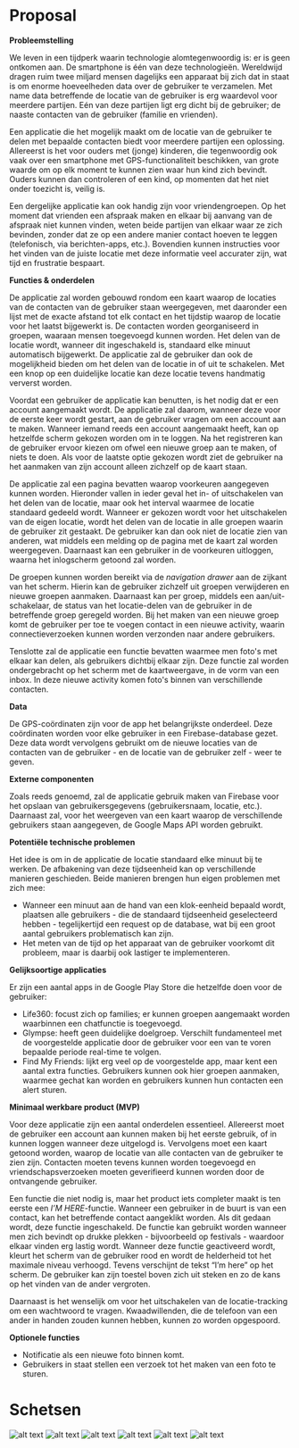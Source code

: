 # Proposal
<b>Probleemstelling</b>

We leven in een tijdperk waarin technologie alomtegenwoordig is: er is geen ontkomen aan. De smartphone is één van deze technologieën. Wereldwijd dragen ruim twee miljard mensen dagelijks een apparaat bij zich dat in staat is om enorme hoeveelheden data over de gebruiker te verzamelen. Met name data betreffende de locatie van de gebruiker is erg waardevol voor meerdere partijen. Eén van deze partijen ligt erg dicht bij de gebruiker; de naaste contacten van de gebruiker (familie en vrienden). 

Een applicatie die het mogelijk maakt om de locatie van de gebruiker te delen met bepaalde contacten biedt voor meerdere partijen een oplossing. Allereerst is het voor ouders met (jonge) kinderen, die tegenwoordig ook vaak over een smartphone met GPS-functionaliteit beschikken, van grote waarde om op elk moment te kunnen zien waar hun kind zich bevindt. Ouders kunnen dan controleren of een kind, op momenten dat het niet onder toezicht is, veilig is.

Een dergelijke applicatie kan ook handig zijn voor vriendengroepen. Op het moment dat vrienden een afspraak maken en elkaar bij aanvang van de afspraak niet kunnen vinden, weten beide partijen van elkaar waar ze zich bevinden, zonder dat ze op een andere manier contact hoeven te leggen (telefonisch, via berichten-apps, etc.). Bovendien kunnen instructies voor het vinden van de juiste locatie met deze informatie veel accurater zijn, wat tijd en frustratie bespaart. 
 
<b>Functies & onderdelen</b>

De applicatie zal worden gebouwd rondom een kaart waarop de locaties van de contacten van de gebruiker staan weergegeven, met daaronder een lijst met de exacte afstand tot elk contact en het tijdstip waarop de locatie voor het laatst bijgewerkt is. De contacten worden georganiseerd in groepen, waaraan mensen toegevoegd kunnen worden. Het delen van de locatie wordt, wanneer dit ingeschakeld is, standaard elke minuut automatisch bijgewerkt. De applicatie zal de gebruiker dan ook de mogelijkheid bieden om het delen van de locatie in of uit te schakelen. Met een knop op een duidelijke locatie kan deze locatie tevens handmatig ververst worden. 

Voordat een gebruiker de applicatie kan benutten, is het nodig dat er een account aangemaakt wordt. De applicatie zal daarom, wanneer deze voor de eerste keer wordt gestart, aan de gebruiker vragen om een account aan te maken. Wanneer iemand reeds een account aangemaakt heeft, kan op hetzelfde scherm gekozen worden om in te loggen. Na het registreren kan de gebruiker ervoor kiezen om ofwel een nieuwe groep aan te maken, of niets te doen. Als voor de laatste optie gekozen wordt ziet de gebruiker na het aanmaken van zijn account alleen zichzelf op de kaart staan. 

De applicatie zal een pagina bevatten waarop voorkeuren aangegeven kunnen worden. Hieronder vallen in ieder geval het in- of uitschakelen van het delen van de locatie, maar ook het interval waarmee de locatie standaard gedeeld wordt. Wanneer er gekozen wordt voor het uitschakelen van de eigen locatie, wordt het delen van de locatie in alle groepen waarin de gebruiker zit gestaakt. De gebruiker kan dan ook niet de locatie zien van anderen, wat middels een melding op de pagina met de kaart zal worden weergegeven. Daarnaast kan een gebruiker in de voorkeuren uitloggen, waarna het inlogscherm getoond zal worden. 

De groepen kunnen worden bereikt via de <i>navigation drawer</i> aan de zijkant van het scherm. Hierin kan de gebruiker zichzelf uit groepen verwijderen en nieuwe groepen aanmaken. Daarnaast kan per groep, middels een aan/uit-schakelaar, de status van het locatie-delen van de gebruiker in de betreffende groep geregeld worden. Bij het maken van een nieuwe groep komt de gebruiker per toe te voegen contact in een nieuwe activity, waarin connectieverzoeken kunnen worden verzonden naar andere gebruikers. 

Tenslotte zal de applicatie een functie bevatten waarmee men foto's met elkaar kan delen, als gebruikers dichtbij elkaar zijn. Deze functie zal worden ondergebracht op het scherm met de kaartweergave, in de vorm van een inbox. In deze nieuwe activity komen foto's binnen van verschillende contacten.
	
<b>Data</b>

De GPS-coördinaten zijn voor de app het belangrijkste onderdeel. Deze coördinaten worden voor elke gebruiker in een Firebase-database gezet. Deze data wordt vervolgens gebruikt om de nieuwe locaties van de contacten van de gebruiker - en de locatie van de gebruiker zelf - weer te geven.
 
<b>Externe componenten</b>

Zoals reeds genoemd, zal de applicatie gebruik maken van Firebase voor het opslaan van gebruikersgegevens (gebruikersnaam, locatie, etc.). Daarnaast zal, voor het weergeven van een kaart waarop de verschillende gebruikers staan aangegeven, de Google Maps API worden gebruikt.
 
<b>Potentiële technische problemen</b>

Het idee is om in de applicatie de locatie standaard elke minuut bij te werken. De afbakening van deze tijdseenheid kan op verschillende manieren geschieden. Beide manieren brengen hun eigen problemen met zich mee:
- Wanneer een minuut aan de hand van een klok-eenheid bepaald wordt, plaatsen alle gebruikers - die de standaard tijdseenheid geselecteerd hebben - tegelijkertijd een request op de database, wat bij een groot aantal gebruikers problematisch kan zijn.
- Het meten van de tijd op het apparaat van de gebruiker voorkomt dit probleem, maar is daarbij ook lastiger te implementeren.
 
<b>Gelijksoortige applicaties</b>

Er zijn een aantal apps in de Google Play Store die hetzelfde doen voor de gebruiker:
- Life360: focust zich op families; er kunnen groepen aangemaakt worden waarbinnen een chatfunctie is toegevoegd.
- Glympse: heeft geen duidelijke doelgroep. Verschilt fundamenteel met de voorgestelde applicatie door de gebruiker voor een van te voren bepaalde periode real-time te volgen. 
- Find My Friends: lijkt erg veel op de voorgestelde app, maar kent een aantal extra functies. Gebruikers kunnen ook hier groepen aanmaken, waarmee gechat kan worden en gebruikers kunnen hun contacten een alert sturen.
 
<b>Minimaal werkbare product (MVP)</b>

Voor deze applicatie zijn een aantal onderdelen essentieel. Allereerst moet de gebruiker een account aan kunnen maken bij het eerste gebruik, of in kunnen loggen wanneer deze uitgelogd is. Vervolgens moet een kaart getoond worden, waarop de locatie van alle contacten van de gebruiker te zien zijn. Contacten moeten tevens kunnen worden toegevoegd en vriendschapsverzoeken moeten geverifieerd kunnen worden door de ontvangende gebruiker. 

Een functie die niet nodig is, maar het product iets completer maakt is ten eerste een <i>I’M HERE</i>-functie. Wanneer een gebruiker in de buurt is van een contact, kan het betreffende contact aangeklikt worden. Als dit gedaan wordt, deze functie ingeschakeld. De functie kan gebruikt worden wanneer men zich bevindt op drukke plekken - bijvoorbeeld op festivals - waardoor elkaar vinden erg lastig wordt. Wanneer deze functie geactiveerd wordt, kleurt het scherm van de gebruiker rood en wordt de helderheid tot het maximale niveau verhoogd. Tevens verschijnt de tekst “I’m here” op het scherm. De gebruiker kan zijn toestel boven zich uit steken en zo de kans op het vinden van de ander vergroten. 

Daarnaast is het wenselijk om voor het uitschakelen van de locatie-tracking om een wachtwoord te vragen. Kwaadwillenden, die de telefoon van een ander in handen zouden kunnen hebben, kunnen zo worden opgespoord.

<b>Optionele functies</b>
- Notificatie als een nieuwe foto binnen komt.
- Gebruikers in staat stellen een verzoek tot het maken van een foto te sturen.

# Schetsen
![alt text](https://github.com/a-deda/share-location/blob/master/doc/1-main.png)
![alt text](https://github.com/a-deda/share-location/blob/master/doc/2-main-request.png)
![alt text](https://github.com/a-deda/share-location/blob/master/doc/3-side-panel.png)
![alt text](https://github.com/a-deda/share-location/blob/master/doc/4-contacts.png)
![alt text](https://github.com/a-deda/share-location/blob/master/doc/5-add-contact.png)
![alt text](https://github.com/a-deda/share-location/blob/master/doc/6-register.png)
